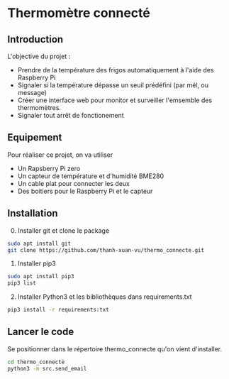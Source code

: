 # Thermomètre connecté
## Introduction
L'objective du projet : 
- Prendre de la température des frigos automatiquement à l'aide des Raspberry Pi
- Signaler si la température dépasse un seuil prédéfini (par mél, ou message)
- Créer une interface web pour monitor et surveiller l'emsemble des thermomètres.
- Signaler tout arrêt de fonctionement 

## Equipement
Pour réaliser ce projet, on va utiliser 
- Un Rapsberry Pi zero 
- Un capteur de température et d'humidité BME280
- Un cable plat pour connecter les deux 
- Des boitiers pour le Raspberry Pi et le capteur

## Installation
0. Installer git et clone le package
```bash
sudo apt install git
git clone https://github.com/thanh-xuan-vu/thermo_connecte.git
```
1. Installer pip3 
```bash
sudo apt install pip3
pip3 list
```
2. Installer Python3 et les bibliothèques dans requirements.txt
```bash
pip3 install -r requirements:txt
```
## Lancer le code 
Se positionner dans le répertoire thermo_connecte qu'on vient d'installer.
```bash
cd thermo_connecte
python3 -m src.send_email
```